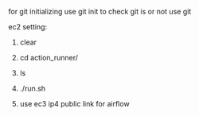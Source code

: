  for git initializing use git init
 to check git is or not use git



 ec2 setting:
1. clear
2. cd action_runner/
3. ls
4. ./run.sh

5. use ec3 ip4 public link for airflow
